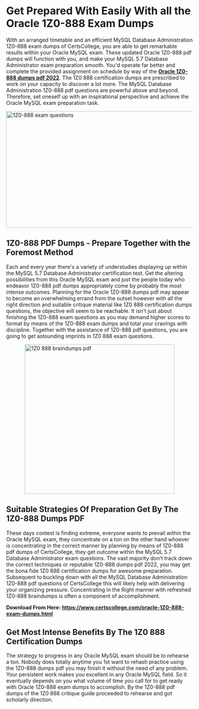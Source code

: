 <h1><strong>Get Prepared With Easily With all the Oracle 1Z0-888 Exam Dumps&nbsp;</strong></h1>
<p><span style="font-weight: 400;">With an arranged timetable and an efficient MySQL Database Administration 1Z0-888 exam dumps of CertsCollege, you are able to get remarkable results within your Oracle MySQL exam. These updated Oracle 1Z0-888 pdf dumps will function with you, and make your MySQL 5.7 Database Administrator exam preparation smooth. You'd operate far better and complete the provided assignment on schedule by way of the <strong><a href="https://www.certscollege.com/oracle-1Z0-888-exam-dumps.html">Oracle 1Z0-888 dumps pdf 2022</a></strong>. The 1Z0 888 certification dumps are prescribed to work on your capacity to discover a lot more. The MySQL Database Administration 1Z0-888 pdf questions are powerful above and beyond. Therefore, set oneself up with an inspirational perspective and achieve the Oracle MySQL exam preparation task.&nbsp;</span></p>
<p><span style="font-weight: 400;"><img style="display: block; margin-left: auto; margin-right: auto;" src="https://i.ibb.co/CPDK3ps/Yellow-and-Blue-Initiative-Blog-Banner.png" alt="1Z0-888 exam questions" width="559" height="315" /></span></p>
<h2><strong>1Z0-888 PDF Dumps - Prepare Together with the Foremost Method</strong></h2>
<p><span style="font-weight: 400;">Each and every year there's a variety of understudies displaying up within the MySQL 5.7 Database Administrator certification test. Get the altering possibilities from this Oracle MySQL exam and just the people today who endeavor 1Z0-888 pdf dumps appropriately come by probably the most intense outcomes. Planning for the Oracle 1Z0-888 dumps pdf may appear to become an overwhelming errand from the outset however with all the right direction and suitable critique material like 1Z0 888 certification dumps questions, the objective will seem to be reachable. It isn't just about finishing the 1Z0-888 exam questions as you may demand higher scores to format by means of the 1Z0-888 exam dumps and total your cravings with discipline. Together with the assistance of 1Z0-888 pdf questions, you are going to get astounding imprints in 1Z0 888 exam questions.</span></p>
<p><span style="font-weight: 400;"><a href="https://tinyurl.com/yafqz7z2"><img style="display: block; margin-left: auto; margin-right: auto;" src="https://i.ibb.co/9tMrhdY/Teacher-Appreciation-Invitation.png" alt="1Z0 888 braindumps pdf " width="404" height="404" /></a></span></p>
<h2><strong>Suitable Strategies Of Preparation Get By The 1Z0-888 Dumps PDF</strong></h2>
<p><span style="font-weight: 400;">These days contest is finding extreme, everyone wants to prevail within the Oracle MySQL exam, they concentrate on a ton on the other hand whoever is concentrating in the correct manner by planning by means of 1Z0-888 pdf dumps of CertsCollege, they get outcome within the MySQL 5.7 Database Administrator exam questions. The vast majority don't track down the correct techniques or reputable 1Z0-888 dumps pdf 2022, you may get the bona fide 1Z0 888 certification dumps for awesome preparation. Subsequent to buckling down with all the MySQL Database Administration 1Z0-888 pdf questions of CertsCollege this will likely help with delivering your organizing pressure. Concentrating in the Right manner with refreshed 1Z0-888 braindumps is often a component of accomplishment.</span></p>
<p><span style="font-weight: 400;"><strong>Download From Here: <a href="https://www.certscollege.com/oracle-1Z0-888-exam-dumps.html">https://www.certscollege.com/oracle-1Z0-888-exam-dumps.html</a></strong></span></p>
<h2><strong>Get Most Intense Benefits By The 1Z0 888 Certification Dumps</strong></h2>
<p><span style="font-weight: 400;">The strategy to progress in any Oracle MySQL exam should be to rehearse a ton. Nobody does totally anytime you 1st want to rehash practice using the 1Z0-888 dumps pdf you may finish it without the need of any problem. Your persistent work makes you excellent in any Oracle MySQL field. So it eventually depends on you what volume of time you call for to get ready with Oracle 1Z0-888 exam dumps to accomplish. By the 1Z0-888 pdf dumps of the 1Z0 888 critique guide proceeded to rehearse and got scholarly direction.</span></p>
